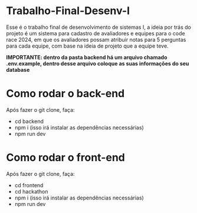 ﻿# Trabalho-Final-Desenv-I

<p>Esse é o trabalho final de desenvolvimento de sistemas I, a ideia por trás do projeto é um sistema para cadastro de avaliadores e equipes para o code race 2024, em que os avaliadores possam atribuir notas para 5 perguntas para cada equipe, com base na ideia de projeto que a equipe teve.</p>

<p><strong>IMPORTANTE: dentro da pasta backend há um arquivo chamado .env.example, dentro desse arquivo coloque as suas informações do seu database</strong></p>

<h1>Como rodar o back-end</h1>
<p>Após fazer o git clone, faça:</p>
<ul>
  <li>cd backend</li>
  <li>npm i (isso irá instalar as dependências necessárias)</li>
  <li>npm run dev</li>
</ul>

<h1>Como rodar o front-end</h1>
<p>Após fazer o git clone, faça:</p>
<ul>
  <li>cd frontend</li>
  <li>cd hackathon</li>
  <li>npm i (isso irá instalar as dependências necessárias)</li>
  <li>npm run dev</li>
</ul>
